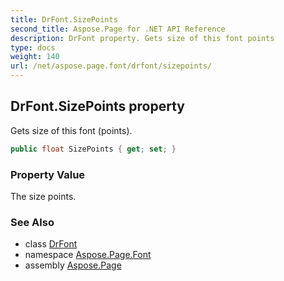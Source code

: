 ```yaml
---
title: DrFont.SizePoints
second_title: Aspose.Page for .NET API Reference
description: DrFont property. Gets size of this font points
type: docs
weight: 140
url: /net/aspose.page.font/drfont/sizepoints/
---
```

## DrFont.SizePoints property

Gets size of this font (points).

```csharp
public float SizePoints { get; set; }
```

### Property Value

The size points.

### See Also

* class [DrFont](../)
* namespace [Aspose.Page.Font](../../drfont/)
* assembly [Aspose.Page](../../../)


